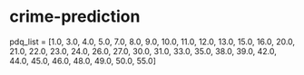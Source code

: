 # crime-prediction

pdq_list = [1.0, 3.0, 4.0, 5.0, 7.0, 8.0, 9.0, 10.0, 11.0, 12.0, 13.0, 15.0, 16.0, 20.0, 21.0, 22.0, 23.0, 24.0, 26.0, 27.0, 30.0, 31.0, 33.0, 35.0, 38.0, 39.0, 42.0, 44.0, 45.0, 46.0, 48.0, 49.0, 50.0, 55.0]